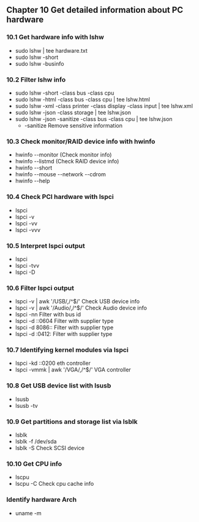 ## Chapter 10 Get detailed information about PC hardware
### 10.1 Get hardware info with lshw
* sudo lshw | tee hardware.txt
* sudo lshw -short
* sudo lshw -businfo
### 10.2 Filter lshw info
* sudo lshw -short -class bus -class cpu
* sudo lshw -html -class bus -class cpu | tee lshw.html
* sudo lshw -xml -class printer -class display -class input | tee lshw.xml
* sudo lshw -json -class storage | tee lshw.json
* sudo lshw -json -sanitize -class bus -class cpu | tee lshw.json
  * -sanitize Remove sensitive information
### 10.3 Check monitor/RAID device info with hwinfo
* hwinfo --monitor (Check monitor info)
* hwinfo --listmd (Check RAID device info)
* hwinfo --short
* hwinfo --mouse --network --cdrom
* hwinfo --help
### 10.4 Check PCI hardware with lspci
* lspci
* lspci -v
* lspci -vv
* lspci -vvv
### 10.5 Interpret lspci output
* lspci
* lspci -tvv
* lspci -D
### 10.6 Filter lspci output
* lspci -v | awk '/USB/,/^$/' Check USB device info
* lspci -v | awk '/Audio/,/^$/' Check Audio device info
* lspci -nn  Filter with bus id
* lspci -d ::0604 Filter with supplier type
* lspci -d 8086:: Filter with supplier type
* lspci -d :0412: Filter with supplier type
### 10.7 Identifying kernel modules via lspci
* lspci -kd ::0200 eth controller
* lspci -vmmk | awk '/VGA/,/^$/' VGA controller
### 10.8 Get USB device list with lsusb
* lsusb
* lsusb -tv
### 10.9 Get partitions and storage list via lsblk
* lsblk
* lsblk -f /dev/sda
* lsblk -S  Check SCSI device
### 10.10 Get CPU info
* lscpu
* lscpu -C Check cpu cache info
### Identify hardware Arch
* uname -m
